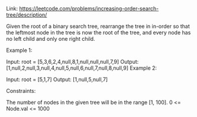 Link: https://leetcode.com/problems/increasing-order-search-tree/description/

Given the root of a binary search tree, rearrange the tree in in-order so that the leftmost node in the tree is now the root of the tree, and every node has no left child and only one right child.

Example 1:

Input: root = [5,3,6,2,4,null,8,1,null,null,null,7,9]
Output: [1,null,2,null,3,null,4,null,5,null,6,null,7,null,8,null,9]
Example 2:

Input: root = [5,1,7]
Output: [1,null,5,null,7]

Constraints:

The number of nodes in the given tree will be in the range [1, 100].
0 <= Node.val <= 1000
